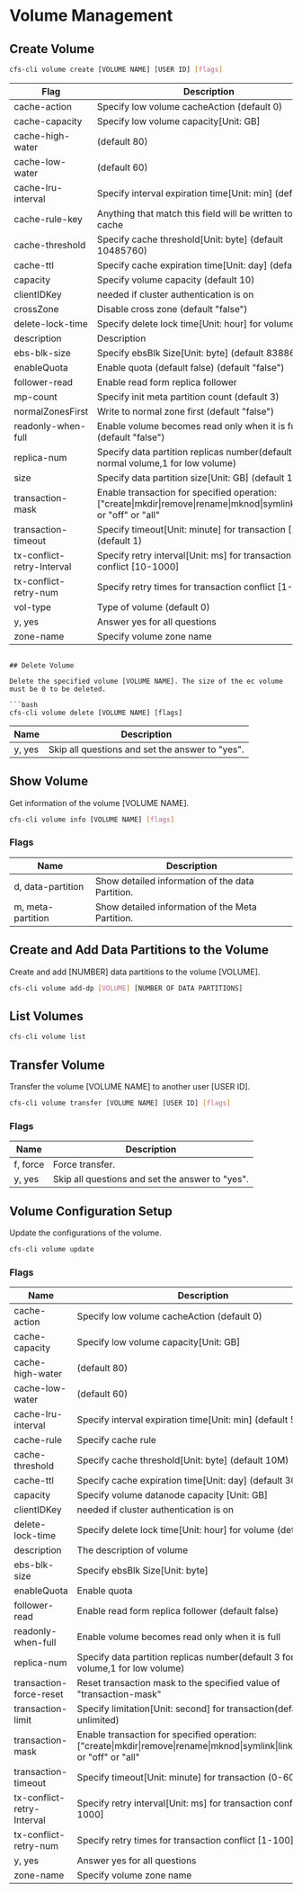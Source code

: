 # Volume Management

## Create Volume

```bash
cfs-cli volume create [VOLUME NAME] [USER ID] [flags]
```

| Flag                           | Description                                                                                                                                   |
|--------------------------------|-----------------------------------------------------------------------------------------------------------------------------------------------|
| cache-action                   | Specify low volume cacheAction (default 0)                                                                                                    |
| cache-capacity                 | Specify low volume capacity[Unit: GB]                                                                                                         |
| cache-high-water               | (default 80)                                                                                                                                  |
| cache-low-water                | (default 60)                                                                                                                                  |
| cache-lru-interval             | Specify interval expiration time[Unit: min] (default 5)                                                                                       |
| cache-rule-key                 | Anything that match this field will be written to the cache                                                                                   |
| cache-threshold                | Specify cache threshold[Unit: byte] (default 10485760)                                                                                        |
| cache-ttl                      | Specify cache expiration time[Unit: day] (default 30)                                                                                         |
| capacity                       | Specify volume capacity (default 10)                                                                                                          |
| clientIDKey                    | needed if cluster authentication is on                                                                                                        |
| crossZone                      | Disable cross zone (default "false")                                                                                                          |
| delete-lock-time               | Specify delete lock time[Unit: hour] for volume                                                                                               |
| description                    | Description                                                                                                                                   |
| ebs-blk-size                   | Specify ebsBlk Size[Unit: byte] (default 8388608)                                                                                             |
| enableQuota                    | Enable quota (default false) (default "false")                                                                                                |
| follower-read                  | Enable read form replica follower                                                                                                             |
| mp-count                       | Specify init meta partition count (default 3)                                                                                                 |
| normalZonesFirst               | Write to normal zone first (default "false")                                                                                                  |
| readonly-when-full             | Enable volume becomes read only when it is full (default "false")                                                                             |
| replica-num                    | Specify data partition replicas number(default 3 for normal volume,1 for low volume)                                                          |
| size                           | Specify data partition size[Unit: GB] (default 120)                                                                                           |
| transaction-mask               | Enable transaction for specified operation: ["create&#124;mkdir&#124;remove&#124;rename&#124;mknod&#124;symlink&#124;link"] or "off" or "all" |
| transaction-timeout            | Specify timeout[Unit: minute] for transaction [1-60] (default 1)                                                                              |
| tx-conflict-retry-Interval     | Specify retry interval[Unit: ms] for transaction conflict [10-1000]                                                                           |
| tx-conflict-retry-num          | Specify retry times for transaction conflict [1-100]                                                                                          |
| vol-type                       | Type of volume (default 0)                                                                                                                    |
| y, yes                         | Answer yes for all questions                                                                                                                  |
| zone-name                      | Specify volume zone name                                                                                                                      |

```

## Delete Volume

Delete the specified volume [VOLUME NAME]. The size of the ec volume must be 0 to be deleted.

```bash
cfs-cli volume delete [VOLUME NAME] [flags]
```

| Name   | Description                                     |
|--------|-------------------------------------------------|
| y, yes | Skip all questions and set the answer to "yes". |

## Show Volume

Get information of the volume [VOLUME NAME].

```bash
cfs-cli volume info [VOLUME NAME] [flags]
```

### Flags

| Name              | Description                                      |
|-------------------|--------------------------------------------------|
| d, data-partition | Show detailed information of the data Partition. |
| m, meta-partition | Show detailed information of the Meta Partition. |

## Create and Add Data Partitions to the Volume

Create and add [NUMBER] data partitions to the volume [VOLUME].

```bash
cfs-cli volume add-dp [VOLUME] [NUMBER OF DATA PARTITIONS]
```

## List Volumes

```bash
cfs-cli volume list
```

## Transfer Volume

Transfer the volume [VOLUME NAME] to another user [USER ID].

```bash
cfs-cli volume transfer [VOLUME NAME] [USER ID] [flags]   
```

### Flags

| Name     | Description                                     |
|----------|-------------------------------------------------|
| f, force | Force transfer.                                 |
| y, yes   | Skip all questions and set the answer to "yes". |

## Volume Configuration Setup

Update the configurations of the volume.

```bash
cfs-cli volume update
```

### Flags

| Name                       | Description                                                                                                                                              |
|----------------------------|----------------------------------------------------------------------------------------------------------------------------------------------------------|
| cache-action               | Specify low volume cacheAction (default 0)                                                                                                               |
| cache-capacity             | Specify low volume capacity[Unit: GB]                                                                                                                    |
| cache-high-water           | (default 80)                                                                                                                                             |
| cache-low-water            | (default 60)                                                                                                                                             |
| cache-lru-interval         | Specify interval expiration time[Unit: min] (default 5)                                                                                                  |
| cache-rule                 | Specify cache rule                                                                                                                                       |
| cache-threshold            | Specify cache threshold[Unit: byte] (default 10M)                                                                                                        |
| cache-ttl                  | Specify cache expiration time[Unit: day] (default 30)                                                                                                    |
| capacity                   | Specify volume datanode capacity [Unit: GB]                                                                                                              |
| clientIDKey                | needed if cluster authentication is on                                                                                                                   |
| delete-lock-time           | Specify delete lock time[Unit: hour] for volume (default -1)                                                                                             |
| description                | The description of volume                                                                                                                                |
| ebs-blk-size               | Specify ebsBlk Size[Unit: byte]                                                                                                                          |
| enableQuota                | Enable quota                                                                                                                                             |
| follower-read              | Enable read form replica follower (default false)                                                                                                        |
| readonly-when-full         | Enable volume becomes read only when it is full                                                                                                          |
| replica-num                | Specify data partition replicas number(default 3 for normal volume,1 for low volume)                                                                     |
| transaction-force-reset    | Reset transaction mask to the specified value of "transaction-mask"                                                                                      |
| transaction-limit          | Specify limitation[Unit: second] for transaction(default 0 unlimited)                                                                                    |
| transaction-mask           | Enable transaction for specified operation: ["create&#124;mkdir&#124;remove&#124;rename&#124;mknod&#124;symlink&#124;link&#124;pause"] or "off" or "all" |
| transaction-timeout        | Specify timeout[Unit: minute] for transaction (0-60]                                                                                                     |
| tx-conflict-retry-Interval | Specify retry interval[Unit: ms] for transaction conflict [10-1000]                                                                                      |
| tx-conflict-retry-num      | Specify retry times for transaction conflict [1-100]                                                                                                     |
| y, yes                     | Answer yes for all questions                                                                                                                             |
| zone-name                  | Specify volume zone name                                                                                                                                 |
